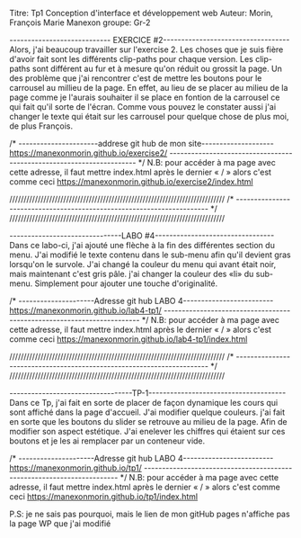 Titre: Tp1 Conception d'interface et développement web
Auteur: Morin, François Marie Manexon
groupe: Gr-2


---------------------------- EXERCICE #2-----------------------------------
Alors, j'ai beaucoup travailler sur l'exercise 2. 
Les choses que je suis fière d'avoir fait sont les différents clip-paths pour chaque version. Les clip-paths sont différent au fur et à mesure qu'on réduit ou grossit la page.
Un des problème que j'ai rencontrer c'est de mettre les boutons pour le carrousel au millieu de la page. En effet, au lieu de se placer au milieu de la page comme je l'aurais souhaiter il se place en fontion de la carrousel ce qui fait qu'il sorte de l'écran.
Comme vous pouvez le constater aussi j'ai changer le texte qui était sur les carrousel pour quelque chose de plus moi, de plus François.

/* ----------------------addrese git hub de mon site--------------------
https://manexonmorin.github.io/exercise2/
--------------------------------------------------------------------- */
N.B: pour accéder à ma page avec cette adresse, il faut mettre index.html après le dernier « / » alors c'est comme ceci
https://manexonmorin.github.io/exercise2/index.html


////////////////////////////////////////////////////////////////////////////
/* ---------------------------------------------------------------------- */
////////////////////////////////////////////////////////////////////////////


-------------------------------LABO #4---------------------------------
Dans ce labo-ci, j'ai ajouté une flèche à la fin des différentes section du menu.
J'ai modifié le texte contenu dans le sub-menu afin qu'il devient gras lorsqu'on le survole.
J'ai changé la couleur du menu qui avant était noir, mais maintenant c'est gris pâle.
j'ai changer la couleur des «li» du sub-menu. Simplement pour ajouter une touche d'originalité.

/* ---------------------Adresse git hub LABO 4------------------------- 
https://manexonmorin.github.io/lab4-tp1/
----------------------------------------------------------------------- */
N.B: pour accéder à ma page avec cette adresse, il faut mettre index.html après le dernier « / » alors c'est comme ceci
https://manexonmorin.github.io/lab4-tp1/index.html


////////////////////////////////////////////////////////////////////////////
/* ---------------------------------------------------------------------- */
////////////////////////////////////////////////////////////////////////////


----------------------------------TP-1--------------------------------------
Dans ce Tp, j'ai fait en sorte de placer de façon dynamique les cours qui sont affiché dans la page d'accueil.
J'ai modifier quelque couleurs.
j'ai fait en sorte que les boutons du slider se retrouve au milieu de la page. Afin de modifier son aspect estétique.
J'ai enelever les chiffres qui étaient sur ces boutons et je les ai remplacer par un conteneur vide.

/* ---------------------Adresse git hub LABO 4------------------------- 
https://manexonmorin.github.io/tp1/
----------------------------------------------------------------------- */
N.B: pour accéder à ma page avec cette adresse, il faut mettre index.html après le dernier « / » alors c'est comme ceci
https://manexonmorin.github.io/tp1/index.html

P.S: je ne sais pas pourquoi, mais le lien de mon gitHub pages n'affiche pas la page WP que j'ai modifié
